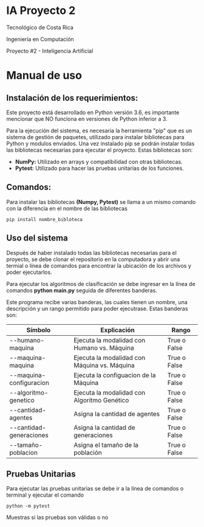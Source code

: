 # IA Proyecto 2

Tecnológico de Costa Rica

Ingeniería en Computación

Proyecto #2 - Inteligencia Artificial

# Manual de uso

## Instalación  de los requerimientos:
Este proyecto está desarrollado en Python versión 3.6, es importante mencionar que  NO funciona en versiones de Python inferior a 3.

Para la ejecución del sistema, es necesaria la herramienta "pip" que es un sistema de gestión de paquetes, utilizado para instalar bibliotecas para Python y modulos enviados. Una vez instalado pip se podrán instalar todas las bibliotecas necesarias para ejecutar el proyecto. Estas bibliotecas son:

* **NumPy:** Utilizado en arrays y compatibilidad con otras bibliotecas.
* **Pytest:** Utilizado para hacer las pruebas unitarias de los funciones.

## Comandos:

Para instalar las bibliotecas **(Numpy, Pytest)** se llama a un mismo comando con la diferencia en el nombre de las bibliotecas

    pip install nombre_bibloteca

 
## Uso del sistema
Después de haber instalado todas las bibliotecas necesarias para el proyecto, se debe clonar el repositorio en la computadora y abrir una termial o línea de comandos para encontrar la ubicación de los archivos y poder ejecutarlos. 

Para ejecutar los algoritmos de clasificación se debe ingresar en la línea de comandos **python main.py** seguida de diferentes banderas. 

Este programa recibe varias banderas, las cuales tienen un nombre, una descripción y un rango permitido para poder ejecutrase. Estas banderas son:

| Símbolo               	| Explicación                | Rango                                            |
|-------------------------	|--------------------------------------------------------------	|----------------------------------------------------	|
| --humano-maquina  | Ejecuta la modalidad con Humano vs. Máquina  	| True o False  |
| --maquina-maquina  | Ejecuta la modalidad con Máquina vs. Máquina  	| True o False  |
| --maquina-configuracion  | Ejecuta la configuacion de la Máquina  	| True o False  |
| --algoritmo-genetico  | Ejecuta la modalidad con Algoritmo Genético  	| True o False  |
| --cantidad-agentes  | Asigna la cantidad de agentes  	| True o False  |
| --cantidad-generaciones  | Asigna la cantidad de generaciones 	| True o False  |
| --tamaño-poblacion  | Asigna el tamaño de la población  	| True o False  |
                                                                               	



## Pruebas Unitarias

Para ejecutar las pruebas unitarias se debe ir a la línea de comandos o terminal y ejecutar el comando

    python -m pytest
    
Muestras si las pruebas son válidas o no
